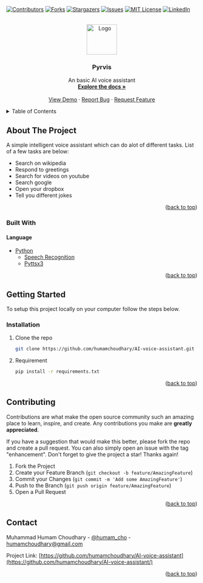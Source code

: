 <div id="top"></div>
<!--
*** Thanks for checking out the Best-README-Template. If you have a suggestion
*** that would make this better, please fork the repo and create a pull request
*** or simply open an issue with the tag "enhancement".
*** Don't forget to give the project a star!
*** Thanks again! Now go create something AMAZING! :D
-->



<!-- PROJECT SHIELDS -->
<!--
*** I'm using markdown "reference style" links for readability.
*** Reference links are enclosed in brackets [ ] instead of parentheses ( ).
*** See the bottom of this document for the declaration of the reference variables
*** for contributors-url, forks-url, etc. This is an optional, concise syntax you may use.
*** https://www.markdownguide.org/basic-syntax/#reference-style-links
-->
[![Contributors][contributors-shield]][contributors-url]
[![Forks][forks-shield]][forks-url]
[![Stargazers][stars-shield]][stars-url]
[![Issues][issues-shield]][issues-url]
[![MIT License][license-shield]][license-url]
[![LinkedIn][linkedin-shield]][linkedin-url]



<!-- PROJECT LOGO -->
<br />
<div align="center">
  <a href="https://github.com/humamchoudhary/AI-voice-assistant">
    <img src="images/logo.png" alt="Logo" width="80" height="80">
  </a>

<h3 align="center">Pyrvis</h3>

  <p align="center">
    An basic AI voice assistant
    <br />
    <a href="https://github.com/humamchoudhary/AI-voice-assistant"><strong>Explore the docs »</strong></a>
    <br />
    <br />
    <a href="https://github.com/humamchoudhary/AI-voice-assistant">View Demo</a>
    ·
    <a href="https://github.com/humamchoudhary/AI-voice-assistant/issues">Report Bug</a>
    ·
    <a href="https://github.com/humamchoudhary/AI-voice-assistant/issues">Request Feature</a>
  </p>
</div>



<!-- TABLE OF CONTENTS -->
<details>
  <summary>Table of Contents</summary>
  <ol>
    <li>
      <a href="#about-the-project">About The Project</a>
      <ul>
        <li><a href="#built-with">Built With</a></li>
      </ul>
    </li>
    <li>
      <a href="#getting-started">Getting Started</a>
      <ul>
        <li><a href="#installation">Installation</a></li>
      </ul>
    </li>

    <li><a href="#contributing">Contributing</a></li>
    <li><a href="#contact">Contact</a></li>
  </ol>
</details>



<!-- ABOUT THE PROJECT -->
## About The Project


A simple intelligent voice assistant which can do alot of different tasks. List of a few tasks are below:

* Search on wikipedia
* Respond to greetings
* Search for videos on youtube
* Search google
* Open your dropbox
* Tell you different jokes



<p align="right">(<a href="#top">back to top</a>)</p>



### Built With

#### Language
* [Python](https://www.python.org/)
   * [Speech Recognition](https://pypi.org/project/SpeechRecognition/)
   * [Pyttsx3](https://pypi.org/project/pyttsx3/)

    
<p align="right">(<a href="#top">back to top</a>)</p>



<!-- GETTING STARTED -->
## Getting Started

To setup this project locally on your computer follow the steps below.

### Installation


1. Clone the repo
   ```sh
   git clone https://github.com/humamchoudhary/AI-voice-assistant.git
   ```
2. Requirement
   ```sh
   pip install -r requirements.txt
   ```


<p align="right">(<a href="#top">back to top</a>)</p>


<!-- CONTRIBUTING -->
## Contributing

Contributions are what make the open source community such an amazing place to learn, inspire, and create. Any contributions you make are **greatly appreciated**.

If you have a suggestion that would make this better, please fork the repo and create a pull request. You can also simply open an issue with the tag "enhancement".
Don't forget to give the project a star! Thanks again!

1. Fork the Project
2. Create your Feature Branch (`git checkout -b feature/AmazingFeature`)
3. Commit your Changes (`git commit -m 'Add some AmazingFeature'`)
4. Push to the Branch (`git push origin feature/AmazingFeature`)
5. Open a Pull Request

<p align="right">(<a href="#top">back to top</a>)</p>



<!-- CONTACT -->
## Contact

Muhammad Humam Choudhary - [@humam_cho](https://twitter.com/humam_cho)  - humamchoudhary@gmail.com

Project Link: [https://github.com/humamchoudhary/AI-voice-assistant](https://github.com/humamchoudhary/AI-voice-assistant/)

<p align="right">(<a href="#top">back to top</a>)</p>


<!-- MARKDOWN LINKS & IMAGES -->
<!-- https://www.markdownguide.org/basic-syntax/#reference-style-links -->
[contributors-shield]: https://img.shields.io/github/contributors/humamchoudhary/My-template.svg?style=for-the-badge
[contributors-url]: https://github.com/humamchoudhary/AI-voice-assistant/graphs/contributors
[forks-shield]: https://img.shields.io/github/forks/humamchoudhary/AI-voice-assistant.svg?style=for-the-badge
[forks-url]: https://github.com//humamchoudhary/AI-voice-assistant/network/members
[stars-shield]: https://img.shields.io/github/stars/humamchoudhary/AI-voice-assistant.svg?style=for-the-badge
[stars-url]: https://github.com/humamchoudhary/AI-voice-assistant/stargazers
[issues-shield]: https://img.shields.io/github/issues/humamchoudhary/AI-voice-assistant.svg?style=for-the-badge
[issues-url]: https://github.com/humamchoudhary/AI-voice-assistant/issues
[license-shield]: https://img.shields.io/github/license/humamchoudhary/AI-voice-assistant.svg?style=for-the-badge
[license-url]: https://github.com/humamchoudhary/AI-voice-assistant/blob/master/LICENSE.txt
[linkedin-shield]: https://img.shields.io/badge/-LinkedIn-black.svg?style=for-the-badge&logo=linkedin&colorB=555
[linkedin-url]: https://linkedin.com/in/humam-choudhary-362278228/
[product-screenshot]: images/screenshot.png
